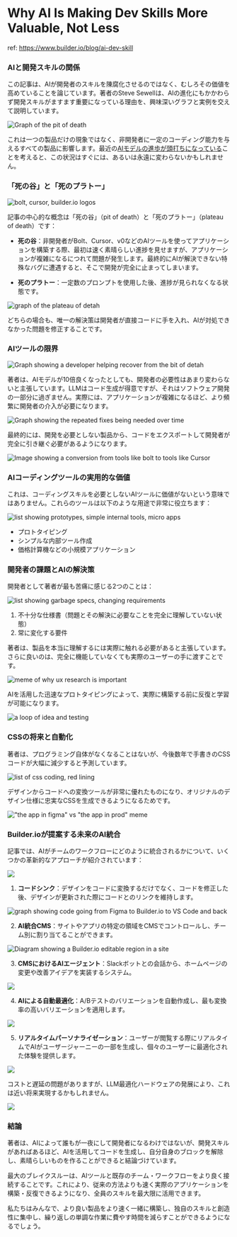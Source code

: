 # Why AI Is Making Dev Skills More Valuable, Not Less

ref: <https://www.builder.io/blog/ai-dev-skill>

### AIと開発スキルの関係

この記事は、AIが開発者のスキルを陳腐化させるのではなく、むしろその価値を高めていることを論じています。著者のSteve Sewellは、AIの進化にもかかわらず開発スキルがますます重要になっている理由を、興味深いグラフと実例を交えて説明しています。

![Graph of the pit of death](https://cdn.builder.io/api/v1/image/assets%2FYJIGb4i01jvw0SRdL5Bt%2Fc8407ea276e7418a8be29398fa8b433b?width=705)

これは一つの製品だけの現象ではなく、非開発者に一定のコーディング能力を与えるすべての製品に影響します。最近の[AIモデルの進歩が頭打ちになっている](https://www.builder.io/blog/ai-lie)ことを考えると、この状況はすぐには、あるいは永遠に変わらないかもしれません。

### 「死の谷」と「死のプラトー」

![bolt, cursor, builder.io logos](https://cdn.builder.io/api/v1/image/assets%2FYJIGb4i01jvw0SRdL5Bt%2F55d7040abb3b4a03a97d681728f4ab46?width=705)

記事の中心的な概念は「死の谷」（pit of death）と「死のプラトー」（plateau of death）です：

- **死の谷**：非開発者がBolt、Cursor、v0などのAIツールを使ってアプリケーションを構築する際、最初は速く素晴らしい進捗を見せますが、アプリケーションが複雑になるにつれて問題が発生します。最終的にAIが解決できない特殊なバグに遭遇すると、そこで開発が完全に止まってしまいます。

- **死のプラトー**：一定数のプロンプトを使用した後、進捗が見られなくなる状態です。

![graph of the plateau of detah](https://cdn.builder.io/api/v1/image/assets%2FYJIGb4i01jvw0SRdL5Bt%2F73e65b367fa3421d9de148d64efbcc69?width=705)

どちらの場合も、唯一の解決策は開発者が直接コードに手を入れ、AIが対処できなかった問題を修正することです。

### AIツールの限界

![Graph showing a developer helping recover from the bit of detah](https://cdn.builder.io/api/v1/image/assets%2FYJIGb4i01jvw0SRdL5Bt%2F191c7eb6b87b48a9838a298e8ac92fe9?width=705)

著者は、AIモデルが10倍良くなったとしても、開発者の必要性はあまり変わらないと主張しています。LLMはコード生成が得意ですが、それはソフトウェア開発の一部分に過ぎません。実際には、アプリケーションが複雑になるほど、より頻繁に開発者の介入が必要になります。

![Graph showing the repeated fixes being needed over time](https://cdn.builder.io/api/v1/image/assets%2FYJIGb4i01jvw0SRdL5Bt%2F43bc777097c24efc9672eaa34bc7d1ea?width=705)

最終的には、開発を必要としない製品から、コードをエクスポートして開発者が完全に引き継ぐ必要があるようになります。

![Image showing a conversion from tools like bolt to tools like Cursor](https://cdn.builder.io/api/v1/image/assets%2FYJIGb4i01jvw0SRdL5Bt%2Fee7a03b51c2b409da0ccac2c28ccdee3?width=705)

### AIコーディングツールの実用的な価値

これは、コーディングスキルを必要としないAIツールに価値がないという意味ではありません。これらのツールは以下のような用途で非常に役立ちます：

![list showing prototypes, simple internal tools, micro apps](https://cdn.builder.io/api/v1/image/assets%2FYJIGb4i01jvw0SRdL5Bt%2Fd68a359e9c094569a037f1d8ba3cb1fa?width=705)

- プロトタイピング
- シンプルな内部ツール作成
- 価格計算機などの小規模アプリケーション

### 開発者の課題とAIの解決策

開発者として著者が最も苦痛に感じる2つのことは：

![list showing garbage specs, changing requirements](https://cdn.builder.io/api/v1/image/assets%2FYJIGb4i01jvw0SRdL5Bt%2F05d86e85c87d4211bd9484901627a1e3?width=705)

1. 不十分な仕様書（問題とその解決に必要なことを完全に理解していない状態）
2. 常に変化する要件

著者は、製品を本当に理解するには実際に触れる必要があると主張しています。さらに良いのは、完全に機能していなくても実際のユーザーの手に渡すことです。

![meme of why ux research is important](https://cdn.builder.io/api/v1/image/assets%2FYJIGb4i01jvw0SRdL5Bt%2Fad173153345d4e249c3b4a307b19cc88?width=705)

AIを活用した迅速なプロトタイピングによって、実際に構築する前に反復と学習が可能になります。

![a loop of idea and testing](https://cdn.builder.io/api/v1/image/assets%2FYJIGb4i01jvw0SRdL5Bt%2Ff1e65f10a3cb434fa90363c951c529cb?width=705)

### CSSの将来と自動化

著者は、プログラミング自体がなくなることはないが、今後数年で手書きのCSSコードが大幅に減少すると予測しています。

![list of css coding, red lining](https://cdn.builder.io/api/v1/image/assets%2FYJIGb4i01jvw0SRdL5Bt%2Fc0a5f90d68c34712af6bb4ede416a71a?width=705)

デザインからコードへの変換ツールが非常に優れたものになり、オリジナルのデザイン仕様に忠実なCSSを生成できるようになるためです。

!["the app in figma" vs "the app in prod" meme](https://cdn.builder.io/api/v1/image/assets%2FYJIGb4i01jvw0SRdL5Bt%2F6233ab72b55e4799b36cb6a8e53c15c6?width=705)

### Builder.ioが提案する未来のAI統合

記事では、AIがチームのワークフローにどのように統合されるかについて、いくつかの革新的なアプローチが紹介されています：

![](https://cdn.builder.io/api/v1/image/assets%2FYJIGb4i01jvw0SRdL5Bt%2Ff34bdb8ec4a64086874a8e4012c44369?width=705)

1. **コードシンク**：デザインをコードに変換するだけでなく、コードを修正した後、デザインが更新された際にコードとのリンクを維持します。

![graph showing code going from Figma to Builder.io to VS Code and back](https://cdn.builder.io/api/v1/image/assets%2FYJIGb4i01jvw0SRdL5Bt%2F32accdd553c94c4b955a575c1ed03911?width=705)

2. **AI統合CMS**：サイトやアプリの特定の領域をCMSでコントロールし、チーム別に割り当てることができます。

![Diagram showing a Builder.io editable region in a site](https://cdn.builder.io/api/v1/image/assets%2FYJIGb4i01jvw0SRdL5Bt%2F672f55650b354b77bcdaa98d5510ac0d?width=705)

3. **CMSにおけるAIエージェント**：Slackボットとの会話から、ホームページの変更や改善アイデアを実装するシステム。

![](https://cdn.builder.io/api/v1/image/assets%2FYJIGb4i01jvw0SRdL5Bt%2F59978ee99c8541a290c1f534f3809c05?width=705)

4. **AIによる自動最適化**：A/Bテストのバリエーションを自動作成し、最も変換率の高いバリエーションを適用します。

![](https://cdn.builder.io/api/v1/image/assets%2FYJIGb4i01jvw0SRdL5Bt%2Fb4322e6363bc42639de6535391f3ef77?width=705)

5. **リアルタイムパーソナライゼーション**：ユーザーが閲覧する際にリアルタイムでAIがユーザージャーニーの一部を生成し、個々のユーザーに最適化された体験を提供します。

![](https://cdn.builder.io/api/v1/image/assets%2FYJIGb4i01jvw0SRdL5Bt%2Fbb79eb313ab44dc6b821a6d87e5dff7c?width=705)

コストと遅延の問題がありますが、LLM最適化ハードウェアの発展により、これは近い将来実現するかもしれません。

![](https://cdn.builder.io/api/v1/image/assets%2FYJIGb4i01jvw0SRdL5Bt%2F2b77afa8de274740b5966a159c574bab?width=705)

### 結論

著者は、AIによって誰もが一夜にして開発者になるわけではないが、開発スキルがあればあるほど、AIを活用してコードを生成し、自分自身のブロックを解除し、素晴らしいものを作ることができると結論づけています。

最大のブレイクスルーは、AIツールと既存のチーム・ワークフローをより良く接続することです。これにより、従来の方法よりも速く実際のアプリケーションを構築・反復できるようになり、全員のスキルを最大限に活用できます。

私たちはみんなで、より良い製品をより速く一緒に構築し、独自のスキルと創造性に集中し、繰り返しの単調な作業に費やす時間を減らすことができるようになるでしょう。
